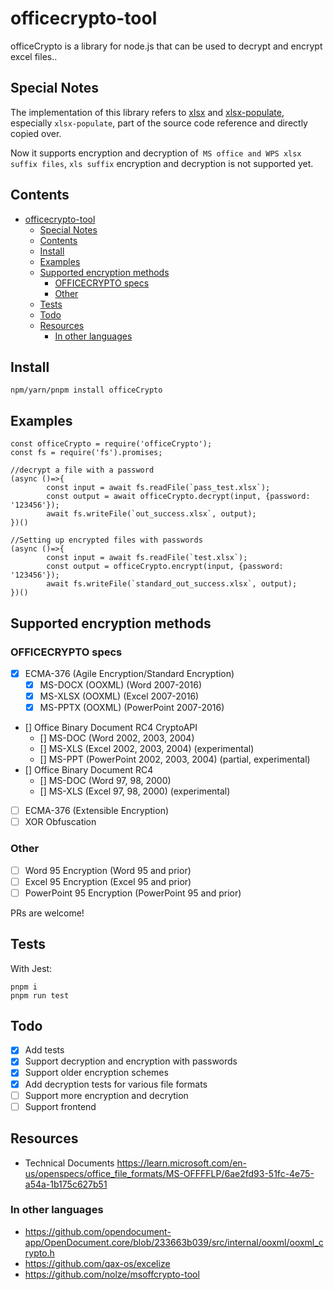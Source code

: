 # officecrypto-tool


officeCrypto is a library for node.js that can be used to decrypt and encrypt excel files..

## Special Notes
The implementation of this library refers to [xlsx](https://www.npmjs.com/package/xlsx) and [xlsx-populate](https://www.npmjs.com/package/xlsx-populate), especially `xlsx-populate`, part of the source code reference and directly copied over.

Now it supports encryption and decryption of` MS office and WPS xlsx suffix files`, `xls suffix` encryption and decryption is not supported yet.

## Contents

- [officecrypto-tool](#officecrypto-tool)
  - [Special Notes](#special-notes)
  - [Contents](#contents)
  - [Install](#install)
  - [Examples](#examples)
  - [Supported encryption methods](#supported-encryption-methods)
    - [OFFICECRYPTO specs](#officecrypto-specs)
    - [Other](#other)
  - [Tests](#tests)
  - [Todo](#todo)
  - [Resources](#resources)
    - [In other languages](#in-other-languages)


## Install

```
npm/yarn/pnpm install officeCrypto
```

## Examples

```
const officeCrypto = require('officeCrypto');
const fs = require('fs').promises;

//decrypt a file with a password
(async ()=>{
        const input = await fs.readFile(`pass_test.xlsx`);
        const output = await officeCrypto.decrypt(input, {password: '123456'});
        await fs.writeFile(`out_success.xlsx`, output);
})()

//Setting up encrypted files with passwords
(async ()=>{
        const input = await fs.readFile(`test.xlsx`);
        const output = officeCrypto.encrypt(input, {password: '123456'});
        await fs.writeFile(`standard_out_success.xlsx`, output);
})()
```

## Supported encryption methods

### OFFICECRYPTO specs

* [x] ECMA-376 (Agile Encryption/Standard Encryption)
  * [x] MS-DOCX (OOXML) (Word 2007-2016)
  * [x] MS-XLSX (OOXML) (Excel 2007-2016)
  * [x] MS-PPTX (OOXML) (PowerPoint 2007-2016)
* [] Office Binary Document RC4 CryptoAPI
  * [] MS-DOC (Word 2002, 2003, 2004)
  * [] MS-XLS (Excel 2002, 2003, 2004) (experimental)
  * [] MS-PPT (PowerPoint 2002, 2003, 2004) (partial, experimental)
* [] Office Binary Document RC4
  * [] MS-DOC (Word 97, 98, 2000)
  * [] MS-XLS (Excel 97, 98, 2000) (experimental)
* [ ] ECMA-376 (Extensible Encryption)
* [ ] XOR Obfuscation

### Other

* [ ] Word 95 Encryption (Word 95 and prior)
* [ ] Excel 95 Encryption (Excel 95 and prior)
* [ ] PowerPoint 95 Encryption (PowerPoint 95 and prior)

PRs are welcome!

## Tests

With Jest:

```
pnpm i 
pnpm run test
```

## Todo

* [x] Add tests
* [x] Support decryption and encryption  with passwords
* [x] Support older encryption schemes
* [x] Add decryption tests for various file formats
* [ ] Support more encryption and decrytion 
* [ ] Support frontend

## Resources


* Technical Documents <https://learn.microsoft.com/en-us/openspecs/office_file_formats/MS-OFFFFLP/6ae2fd93-51fc-4e75-a54a-1b175c627b51>




### In other languages

* <https://github.com/opendocument-app/OpenDocument.core/blob/233663b039/src/internal/ooxml/ooxml_crypto.h>
* <https://github.com/qax-os/excelize>
* <https://github.com/nolze/msoffcrypto-tool>

